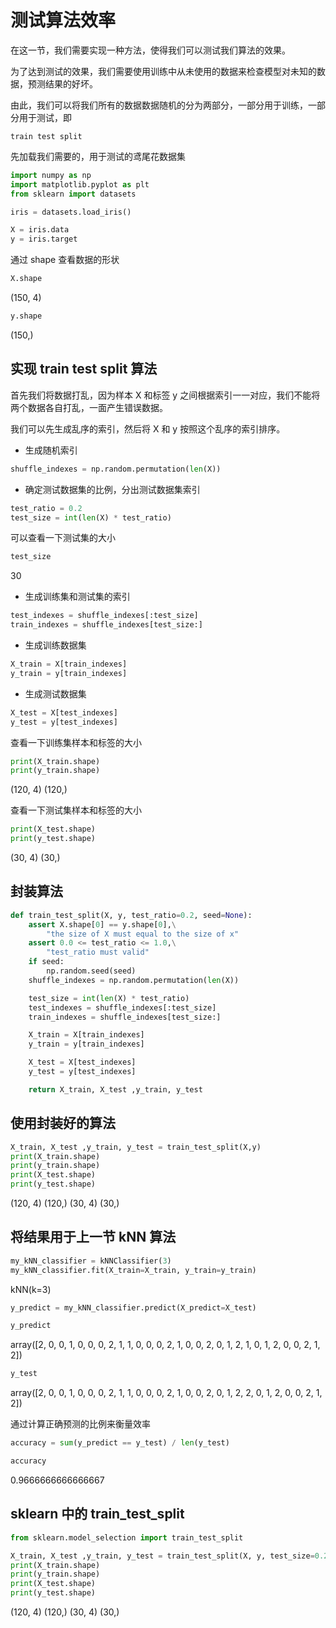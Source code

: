 
# 测试算法效率

在这一节，我们需要实现一种方法，使得我们可以测试我们算法的效果。

为了达到测试的效果，我们需要使用训练中从未使用的数据来检查模型对未知的数据，预测结果的好坏。

由此，我们可以将我们所有的数据数据随机的分为两部分，一部分用于训练，一部分用于测试，即

`train test split`

先加载我们需要的，用于测试的鸢尾花数据集

```python
import numpy as np
import matplotlib.pyplot as plt
from sklearn import datasets

iris = datasets.load_iris()

X = iris.data
y = iris.target
```

通过 shape 查看数据的形状

```python
X.shape
```

(150, 4)

```python
y.shape
```

(150,)

## 实现 train test split 算法

首先我们将数据打乱，因为样本 X 和标签 y 之间根据索引一一对应，我们不能将两个数据各自打乱，一面产生错误数据。

我们可以先生成乱序的索引，然后将 X 和 y 按照这个乱序的索引排序。

- 生成随机索引

```python
shuffle_indexes = np.random.permutation(len(X))
```

- 确定测试数据集的比例，分出测试数据集索引

```python
test_ratio = 0.2
test_size = int(len(X) * test_ratio)
```

可以查看一下测试集的大小

```python
test_size
```

30

- 生成训练集和测试集的索引

```python
test_indexes = shuffle_indexes[:test_size]
train_indexes = shuffle_indexes[test_size:]
```

- 生成训练数据集

```python
X_train = X[train_indexes]
y_train = y[train_indexes]
```

- 生成测试数据集

```python
X_test = X[test_indexes]
y_test = y[test_indexes]
```

查看一下训练集样本和标签的大小

```python
print(X_train.shape)
print(y_train.shape)
```

(120, 4)
(120,)

查看一下测试集样本和标签的大小

```python
print(X_test.shape)
print(y_test.shape)
```

(30, 4)
(30,)

## 封装算法

```python
def train_test_split(X, y, test_ratio=0.2, seed=None):
    assert X.shape[0] == y.shape[0],\
        "the size of X must equal to the size of x"
    assert 0.0 <= test_ratio <= 1.0,\
        "test_ratio must valid"
    if seed:
        np.random.seed(seed)
    shuffle_indexes = np.random.permutation(len(X))

    test_size = int(len(X) * test_ratio)
    test_indexes = shuffle_indexes[:test_size]
    train_indexes = shuffle_indexes[test_size:]

    X_train = X[train_indexes]
    y_train = y[train_indexes]

    X_test = X[test_indexes]
    y_test = y[test_indexes]

    return X_train, X_test ,y_train, y_test
```

## 使用封装好的算法

```python
X_train, X_test ,y_train, y_test = train_test_split(X,y)
print(X_train.shape)
print(y_train.shape)
print(X_test.shape)
print(y_test.shape)
```

(120, 4)
(120,)
(30, 4)
(30,)

## 将结果用于上一节 kNN 算法

```python
my_kNN_classifier = kNNClassifier(3)
my_kNN_classifier.fit(X_train=X_train, y_train=y_train)
```

kNN(k=3)

```python
y_predict = my_kNN_classifier.predict(X_predict=X_test)

y_predict
```

array([2, 0, 0, 1, 0, 0, 0, 2, 1, 1, 0, 0, 0, 2, 1, 0, 0, 2, 0, 1, 2, 1,
           0, 1, 2, 0, 0, 2, 1, 2])

```python
y_test
```

array([2, 0, 0, 1, 0, 0, 0, 2, 1, 1, 0, 0, 0, 2, 1, 0, 0, 2, 0, 1, 2, 2,
           0, 1, 2, 0, 0, 2, 1, 2])

通过计算正确预测的比例来衡量效率

```python
accuracy = sum(y_predict == y_test) / len(y_test)

accuracy
```

0.9666666666666667

## sklearn 中的 train_test_split

```python
from sklearn.model_selection import train_test_split
```

```python
X_train, X_test ,y_train, y_test = train_test_split(X, y, test_size=0.2, random_state=666)
print(X_train.shape)
print(y_train.shape)
print(X_test.shape)
print(y_test.shape)
```

(120, 4)
(120,)
(30, 4)
(30,)